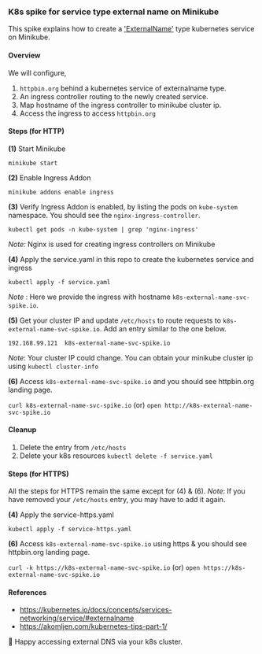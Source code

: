 ### K8s spike for service type external name on Minikube

This spike explains how to create a ['ExternalName'](https://kubernetes.io/docs/concepts/services-networking/service/#externalname) type kubernetes service on Minikube.

#### Overview
We will configure, 

1. `httpbin.org` behind a kubernetes service of externalname type. 
2. An ingress controller routing to the newly created service.
3. Map hostname of the ingress controller to minikube cluster ip.
4. Access the ingress to access `httpbin.org`

#### Steps (for HTTP)

**(1)** Start Minikube

`minikube start`

**(2)** Enable Ingress Addon

`minikube addons enable ingress`

**(3)** Verify Ingress Addon is enabled, by listing the pods on `kube-system` namespace. You should see the `nginx-ingress-controller`.

`kubectl get pods -n kube-system | grep 'nginx-ingress'`

_Note:_ Nginx is used for creating ingress controllers on Minikube 

**(4)** Apply the service.yaml in this repo to create the kubernetes service and ingress

`kubectl apply -f service.yaml`

_Note_ : Here we provide the ingress with hostname `k8s-external-name-svc-spike.io`. 

**(5)** Get your cluster IP and update `/etc/hosts` to route requests to `k8s-external-name-svc-spike.io`. 
Add an entry similar to the one below.

`192.168.99.121  k8s-external-name-svc-spike.io`
  
_Note_: Your cluster IP could change. You can obtain your minikube cluster ip using `kubectl cluster-info`

**(6)** Access `k8s-external-name-svc-spike.io` and you should see httpbin.org landing page.

`curl k8s-external-name-svc-spike.io` (or) `open http://k8s-external-name-svc-spike.io`

#### Cleanup
1. Delete the entry from `/etc/hosts`
2. Delete your k8s resources
`kubectl delete -f service.yaml`

#### Steps (for HTTPS)

All the steps for HTTPS remain the same except for (4) & (6).
_Note_: If you have removed your `/etc/hosts` entry, you may have to add it again.  

**(4)** Apply the service-https.yaml

`kubectl apply -f service-https.yaml`

**(6)** Access `k8s-external-name-svc-spike.io` using https & you should see httpbin.org landing page.

`curl -k https://k8s-external-name-svc-spike.io` (or) `open https://k8s-external-name-svc-spike.io`

#### References
* https://kubernetes.io/docs/concepts/services-networking/service/#externalname
* https://akomljen.com/kubernetes-tips-part-1/

🏁 Happy accessing external DNS via your k8s cluster.

